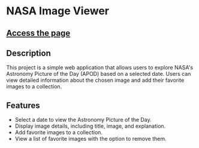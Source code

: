 # NASA Image Viewer

## [Access the page](https://o2thur.github.io/nasaAPI)

## Description

This project is a simple web application that allows users to explore NASA's Astronomy Picture of the Day (APOD) based on a selected date. Users can view detailed information about the chosen image and add their favorite images to a collection.

## Features

- Select a date to view the Astronomy Picture of the Day.
- Display image details, including title, image, and explanation.
- Add favorite images to a collection.
- View a list of favorite images with the option to remove them.